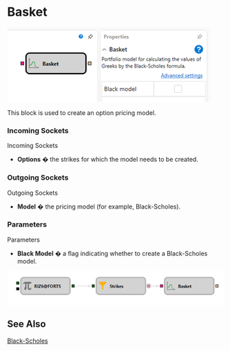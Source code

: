 # Basket

![Designer Black Basket 00](../../../../../../images/designer_black_basket_00.png)

This block is used to create an option pricing model.

### Incoming Sockets

Incoming Sockets

- **Options** � the strikes for which the model needs to be created.

### Outgoing Sockets

Outgoing Sockets

- **Model** � the pricing model (for example, Black-Scholes).

### Parameters

Parameters

- **Black Model** � a flag indicating whether to create a Black-Scholes model.

![Designer Black Basket 01](../../../../../../images/designer_black_basket_01.png)

## See Also

[Black-Scholes](black_scholes.md)